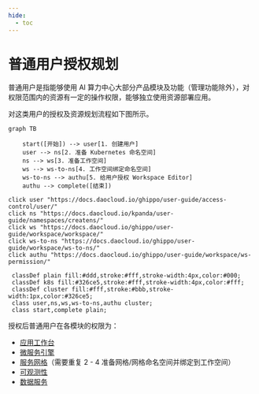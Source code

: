 ```yaml
---
hide:
  - toc
---
```


# 普通用户授权规划

普通用户是指能够使用 AI 算力中心大部分产品模块及功能（管理功能除外），对权限范围内的资源有一定的操作权限，能够独立使用资源部署应用。

对这类用户的授权及资源规划流程如下图所示。

```mermaid
graph TB

    start([开始]) --> user[1. 创建用户]
    user --> ns[2. 准备 Kubernetes 命名空间]
    ns --> ws[3. 准备工作空间]
    ws --> ws-to-ns[4. 工作空间绑定命名空间]
    ws-to-ns --> authu[5. 给用户授权 Workspace Editor]
    authu --> complete([结束])
    
click user "https://docs.daocloud.io/ghippo/user-guide/access-control/user/"
click ns "https://docs.daocloud.io/kpanda/user-guide/namespaces/createns/"
click ws "https://docs.daocloud.io/ghippo/user-guide/workspace/workspace/"
click ws-to-ns "https://docs.daocloud.io/ghippo/user-guide/workspace/ws-to-ns/"
click authu "https://docs.daocloud.io/ghippo/user-guide/workspace/ws-permission/"

 classDef plain fill:#ddd,stroke:#fff,stroke-width:4px,color:#000;
 classDef k8s fill:#326ce5,stroke:#fff,stroke-width:4px,color:#fff;
 classDef cluster fill:#fff,stroke:#bbb,stroke-width:1px,color:#326ce5;
 class user,ns,ws,ws-to-ns,authu cluster;
 class start,complete plain;
```

授权后普通用户在各模块的权限为：

- [应用工作台](../permissions/amamba.md)
- [微服务引擎](../permissions/skoala.md)
- [服务网格](../permissions/mspider.md)（需要重复 2 - 4 准备网格/网格命名空间并绑定到工作空间）
- [可观测性](../../insight/intro/permission.md)
- [数据服务](../permissions/mcamel.md)
